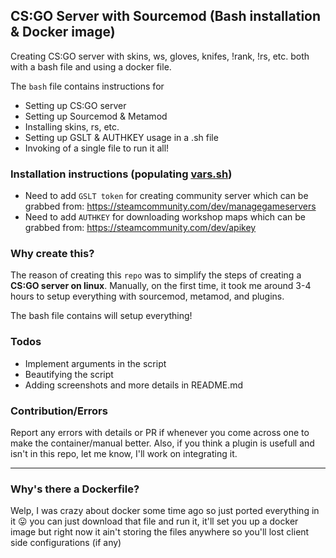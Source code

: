 ## CS:GO Server with Sourcemod (Bash installation & Docker image)
Creating CS:GO server with skins, ws, gloves, knifes, !rank, !rs, etc. both with a bash file and using a docker file.  

The `bash` file contains instructions for
- Setting up CS:GO server
- Setting up Sourcemod & Metamod
- Installing skins, rs, etc.
- Setting up GSLT & AUTHKEY usage in a .sh file
- Invoking of a single file to run it all! 

### Installation instructions (populating [vars.sh](https://github.com/Anon-Exploiter/csgo-server/blob/master/vars.sh))
* Need to add `GSLT token` for creating community server which can be grabbed from: https://steamcommunity.com/dev/managegameservers
* Need to add `AUTHKEY` for downloading workshop maps which can be grabbed from: https://steamcommunity.com/dev/apikey

### Why create this?
The reason of creating this `repo` was to simplify the steps of creating a **CS:GO server on linux**. Manually, on the first time, it took me around 3-4 hours to setup everything with sourcemod, metamod, and plugins.

The bash file contains will setup everything! 

### Todos
- Implement arguments in the script
- Beautifying the script
- Adding screenshots and more details in README.md

### Contribution/Errors
Report any errors with details or PR if whenever you come across one to make the container/manual better. Also, if you think a plugin is usefull and isn't in this repo, let me know, I'll work on integrating it. 

---

### Why's there a Dockerfile?

Welp, I was crazy about docker some time ago so just ported everything in it 😛 you can just download that file and run it, it'll set you up a docker image but right now it ain't storing the files anywhere so you'll lost client side configurations (if any) 

